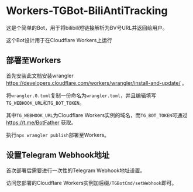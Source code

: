 # Workers-TGBot-BiliAntiTracking

这是个简单的Bot，用于将bilibili短链接解析为BV号URL并返回给用户。

这个Bot设计用于在Cloudflare Workers上运行

## 部署至Workers

首先安装此文档安装wrangler https://developers.cloudflare.com/workers/wrangler/install-and-update/ 。

将`wrangler.0.toml`复制一份命名为`wrangler.toml`，并且编辑填写`TG_WEBHOOK_URL`和`TG_BOT_TOKEN`。

其中`TG_WEBHOOK_URL`为Cloudflare Workers实例的域名，而`TG_BOT_TOKEN`可通过 https://t.me/BotFather 获取。

执行`npx wrangler publish`部署至Workers。

## 设置Telegram Webhook地址

首次部署后需要进行一次性的Telegram Webhook地址设置。

访问您部署的Cloudflare Workers实例加后缀`/TGBotCmd/setWebhook`即可。